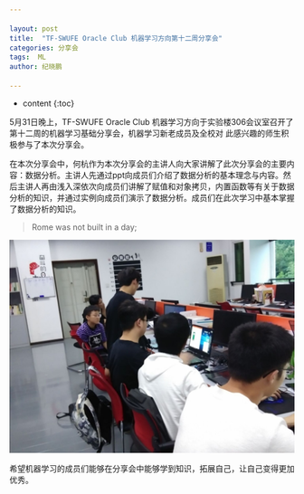 ```yaml
---

layout: post
title:  "TF-SWUFE Oracle Club 机器学习方向第十二周分享会"
categories: 分享会
tags:  ML
author: 纪晓鹏

---
```

* content
{:toc}

5月31日晚上，TF-SWUFE Oracle Club 机器学习方向于实验楼306会议室召开了第十二周的机器学习基础分享会，机器学习新老成员及全校对
此感兴趣的师生积极参与了本次分享会。

在本次分享会中，何杭作为本次分享会的主讲人向大家讲解了此次分享会的主要内容：数据分析。主讲人先通过ppt向成员们介绍了数据分析的基本理念与内容。然后主讲人再由浅入深依次向成员们讲解了赋值和对象拷贝，内置函数等有关于数据分析的知识，并通过实例向成员们演示了数据分析。成员们在此次学习中基本掌握了数据分析的知识。



 >Rome was not built in a day;
 
![](/img/2019-05-31.jpg)

希望机器学习的成员们能够在分享会中能够学到知识，拓展自己，让自己变得更加优秀。
